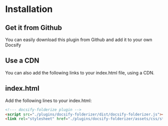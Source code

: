 # Installation

## Get it from Github

You can easily download this plugin from Github and add it to your own Docsify

## Use a CDN

You can also add the following links to your index.html file, using a CDN.

## index.html

Add the following lines to your index.html:

```html
<!--- docsify-folderize plugin -->
<script src="./plugins/docsify-folderizer/dist/docsify-folderizer.js"></script>
<link rel="stylesheet" href="./plugins/docsify-folderizer/assets/css/style.css">
```
